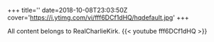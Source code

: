 +++
title=''
date=2018-10-08T23:03:50Z
cover='https://i.ytimg.com/vi/fff6DCf1dHQ/hqdefault.jpg'
+++

All content belongs to RealCharlieKirk.
{{< youtube fff6DCf1dHQ >}}
